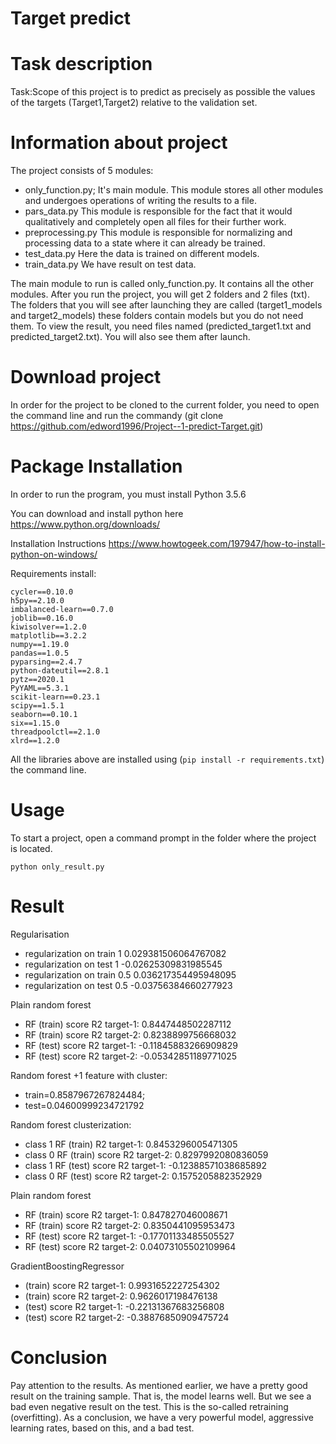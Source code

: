 # Target predict
# Task description
 Task:Scope of this project is to predict as precisely as possible the values of the targets (Target1,Target2) relative to the validation set.
 
# Information about project
The project consists of 5 modules:
- only_function.py;
It's main module. This module stores all other modules and undergoes operations of writing the results to a file.
- pars_data.py
This module is responsible for the fact that it would qualitatively and completely open all files for their further work.
- preprocessing.py
This module is responsible for normalizing and processing data to a state where it can already be trained.
- test_data.py
Here the data is trained on different models.
- train_data.py
We have result on test data.

The main module to run is called only_function.py. It contains all the other modules. After you run the project, you will get 2 folders and 2 files (txt). The folders that you will see after launching they are called (target1_models and target2_models) these folders contain models but you do not need them. To view the result, you need files named (predicted_target1.txt and predicted_target2.txt). You will also see them after launch.


 
 # Download project
 In order for the project to be cloned to the current folder, you need to open the command line and run the commandу (git clone 
 https://github.com/edword1996/Project--1-predict-Target.git)
 
# Package Installation

In order to run the program, you must install Python 3.5.6

You can download and install python here https://www.python.org/downloads/

Installation Instructions https://www.howtogeek.com/197947/how-to-install-python-on-windows/

Requirements install:
```
cycler==0.10.0
h5py==2.10.0
imbalanced-learn==0.7.0
joblib==0.16.0
kiwisolver==1.2.0
matplotlib==3.2.2
numpy==1.19.0
pandas==1.0.5
pyparsing==2.4.7
python-dateutil==2.8.1
pytz==2020.1
PyYAML==5.3.1
scikit-learn==0.23.1
scipy==1.5.1
seaborn==0.10.1
six==1.15.0
threadpoolctl==2.1.0
xlrd==1.2.0
```
All the libraries above are installed using (```pip install -r requirements.txt```) the command line.

# Usage
To start a project, open a command prompt in the folder where the project is located.
```
python only_result.py
```
# Result
Regularisation
- regularization on train 1 0.029381506064767082
- regularization on test 1 -0.02625309831985545
- regularization on train 0.5 0.036217354495948095
- regularization on test 0.5 -0.03756384660277923

Plain random forest
 
- RF (train) score R2 target-1:  0.8447448502287112 
- RF (train) score R2 target-2:  0.8238899756668032
- RF (test) score R2 target-1:  -0.11845883266909829 
- RF (test) score R2 target-2:  -0.05342851189771025

Random forest +1 feature with cluster: 
- train=0.8587967267824484; 
- test=0.04600999234721792

Random forest clusterization:
- class 1 RF (train) R2 target-1:  0.8453296005471305 
- class 0 RF (train) score R2 target-2:  0.8297992080836059
- class 1 RF (test) score R2 target-1:  -0.12388571038685892 
- class 0 RF (test) score R2 target-2:  0.1575205882352929
 

Plain random forest
- RF (train) score R2 target-1:  0.847827046008671 
- RF (train) score R2 target-2:  0.8350441095953473
- RF (test) score R2 target-1:  -0.17701133485505527 
- RF (test) score R2 target-2:  0.04073105502109964


GradientBoostingRegressor
- (train) score R2 target-1:  0.9931652227254302 
- (train) score R2 target-2:  0.9626017198476138
- (test) score R2 target-1:  -0.22131367683256808 
- (test) score R2 target-2:  -0.38876850909475724
 

# Conclusion

Pay attention to the results. As mentioned earlier, we have a pretty good result on the training sample. That is, the model learns well.
But we see a bad even negative result on the test. This is the so-called retraining (overfitting).
As a conclusion, we have a very powerful model, aggressive learning rates, based on this, and a bad test.
